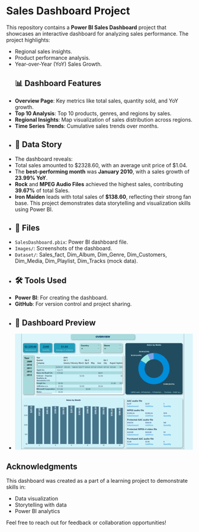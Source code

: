 # Sales Dashboard Project

This repository contains a **Power BI Sales Dashboard** project that showcases an interactive dashboard for analyzing sales performance. The project highlights:
- Regional sales insights.
- Product performance analysis.
- Year-over-Year (YoY) Sales Growth.
  ## 📊 Dashboard Features
- **Overview Page**: Key metrics like total sales, quantity sold, and YoY growth.
- **Top 10 Analysis**: Top 10 products, genres, and regions by sales.
- **Regional Insights**: Map visualization of sales distribution across regions.
- **Time Series Trends**: Cumulative sales trends over months.
- ## 📝 Data Story
- The dashboard reveals:
- Total sales amounted to $2328.60, with an average unit price of $1.04.
- The **best-performing month** was **January 2010**, with a sales growth of **23.99% YoY**.
- **Rock** and **MPEG Audio Files** achieved the highest sales, contributing **39.67%** of total Sales.
- **Iron Maiden** leads with total sales of **$138.60**, reflecting their strong fan base.
This project demonstrates data storytelling and visualization skills using Power BI.
- ## 📁 Files
- `SalesDashboard.pbix`: Power BI dashboard file.
- `Images/`: Screenshots of the dashboard.
- `Dataset/`: Sales_fact, Dim_Album, Dim_Genre, Dim_Customers, Dim_Media, Dim_Playlist, Dim_Tracks (mock data).
- ## 🛠️ Tools Used
- **Power BI**: For creating the dashboard.
- **GitHub**: For version control and project sharing.
- ## 📸 Dashboard Preview
- ![Dashboard Overview](https://github.com/ceedee15/Sales-Dashboard-Project/blob/main/Overview%20Page.png)
## Acknowledgments
This dashboard was created as a part of a learning project to demonstrate skills in:
- Data visualization
- Storytelling with data
- Power BI analytics

Feel free to reach out for feedback or collaboration opportunities!

